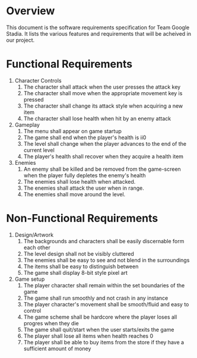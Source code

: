 # Overview

This document is the software requirements specification for Team Google Stadia.
It lists the various features and requirements that will be acheived in our project.

# Functional Requirements

1. Character Controls
	1. The character shall attack when the user presses the attack key
	1. The character shall move when the appropriate movement key is pressed
	1. The character shall change its attack style when acquiring a new item
	1. The character shall lose health when hit by an enemy attack
1. Gameplay
	1. The menu shall appear on game startup
	1. The game shall end when the player's health is ii0
	1. The level shall change when the player advances to the end of the current level
	1. The player's health shall recover when they acquire a health item
1. Enemies
	1. An enemy shall be killed and be removed from the game-screen when the player fully depletes the enemy's health
	1. The enemies shall lose health when attacked. 
	1. The enemies shall attack the user when in range. 
	1. The enemies shall move around the level. 
# Non-Functional Requirements

1. Design/Artwork
	1. The backgrounds and characters shall be easily discernable form each other
	1. The level design shall not be visibly cluttered
	1. The enemies shall be easy to see and not blend in the surroundings
	1. The items shall be easy to distinguish between
	1. The game shall display 8-bit style pixel art
1. Game setup
	1. The player character shall remain within the set boundaries of the game
	1. The game shall run smoothly and not crash in any instance
	1. The player character's movement shall be smooth/fluid and easy to control
	1. The game scheme shall be hardcore where the player loses all progres when they die
	1. The game shall quit/start when the user starts/exits the game
	1. The player shall lose all items when health reaches 0
	1. The player shall be able to buy items from the store if they have a sufficient amount of money

